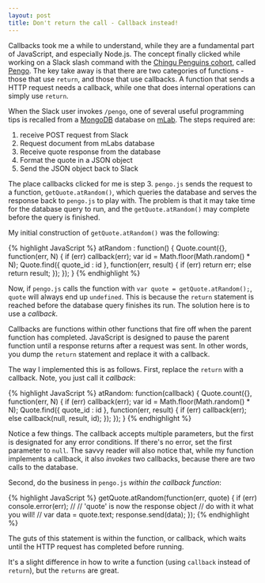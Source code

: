 ```yaml
---
layout: post
title: Don't return the call - Callback instead!
---
```


Callbacks took me a while to understand, while they are a fundamental part of JavaScript, and especially Node.js. The concept finally clicked while working on a Slack slash command with the [Chingu Penguins cohort](https://chingu-cohorts.github.io/chingu-directory/), called [Pengo](https://pengo.herokuapp.com). The key take away is that there are two categories of functions - those that use `return`, and those that use callbacks. A function that sends a HTTP request needs a callback, while one that does internal operations can simply use `return`.

When the Slack user invokes `/pengo`, one of several useful programming tips is recalled from a [MongoDB](https://www.mongodb.com/) database on [mLab](https://mlab.com/). The steps required are:
1. receive POST request from Slack
2. Request document from mLabs database
3. Receive quote response from the database
4. Format the quote in a JSON object
5. Send the JSON object back to Slack

The place callbacks clicked for me is step 3. `pengo.js` sends the request to a function, `getQuote.atRandom()`, which queries the database and serves the response back to `pengo.js` to play with. The problem is that it may take time for the database query to run, and the `getQuote.atRandom()` may complete before the query is finished.

My initial construction of `getQuote.atRandom()` was the following:

{% highlight JavaScript %}
atRandom : function() {
  Quote.count({}, function(err, N) {
    if (err) callback(err);
    var id = Math.floor(Math.random() * N);
    Quote.find({ quote_id : id }, function(err, result) {
      if (err) return err;
      else return result;
    });
  });
}
{% endhighlight %}

Now, if `pengo.js` calls the function with `var quote = getQuote.atRandom();`, `quote` will always end up `undefined`. This is because the `return` statement is reached before the database query finishes its run. The solution here is to use a *callback*.

Callbacks are functions within other functions that fire off when the parent function has completed. JavaScript is designed to pause the parent function until a response returns after a request was sent. In other words, you dump the `return` statement and replace it with a callback.

The way I implemented this is as follows. First, replace the `return` with a callback. Note, you just call it *callback*:

{% highlight JavaScript %}
atRandom: function(callback) {
  Quote.count({}, function(err, N) {
    if (err) callback(err);
    var id = Math.floor(Math.random() * N);
    Quote.find({ quote_id : id }, function(err, result) {
      if (err) callback(err);
      else callback(null, result, id);
    });
  });
}
{% endhighlight %}

Notice a few things. The callback accepts multiple parameters, but the first is designated for any error conditions. If there's no error, set the first parameter to `null`. The savvy reader will also notice that, while my function implements a callback, it also *invokes* two callbacks, because there are two calls to the database.

Second, do the business in `pengo.js` *within the callback function*:

{% highlight JavaScript %}
getQuote.atRandom(function(err, quote) {
  if (err) console.error(err);
  //
  // 'quote' is now the response object
  // do with it what you will!
  //
  var data = quote.text;
  response.send(data);
});
{% endhighlight %}

The guts of this statement is within the function, or callback, which waits until the HTTP request has completed before running.

It's a slight difference in how to write a function (using `callback` instead of `return`), but the `returns` are great.
